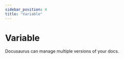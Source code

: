 ```yaml
---
sidebar_position: 4
title: "Variable"
---
```


# Variable

Docusaurus can manage multiple versions of your docs.